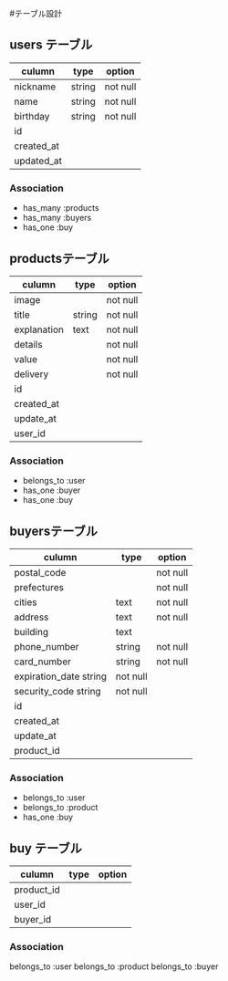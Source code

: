 #テーブル設計

## users テーブル

|culumn    |type   |option     |
|----------|-------|-----------|
|nickname  |string |not null   |
|name      |string |not null   |
|birthday  |string |not null   |
|id        |                   |
|created_at|                   |
|updated_at|                   |

### Association

- has_many :products
- has_many :buyers
- has_one  :buy



## productsテーブル

|culumn             | type  | option    |
|-------------------|-------|-----------|
|image              |       | not null  |
|title              |string | not null  |
|explanation        |text   | not null  |
|details            |       | not null  |
|value              |       | not null  |
|delivery           |       | not null  |
|id                 |       |           |
|created_at         |       |           |
|update_at          |       |           |
|user_id         

### Association

- belongs_to :user
- has_one :buyer
- has_one :buy






## buyersテーブル

|culumn      | type  | option    |
|------------|-------|-----------|
|postal_code |       | not null  |
|prefectures |       | not null  |
|cities      | text  | not null  |
|address     | text  | not null  |
|building    | text  |           |
|phone_number| string| not null  |
|card_number | string| not null  |
|expiration_date string| not null  |
|security_code string| not null  |
|id          |       |           |
|created_at  |       |           |
|update_at   |       |           |
|product_id  |       |           | 

### Association

- belongs_to :user
- belongs_to :product
- has_one    :buy




## buy テーブル

|culumn      | type  | option    |
|------------|-------|-----------|
|product_id  |       |           |
|user_id     |       |           |
|buyer_id    |       |           |

### Association

belongs_to :user
belongs_to :product
belongs_to :buyer